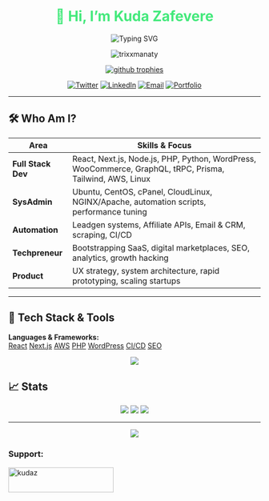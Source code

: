 <h1 align="center" style="color:#43e97b;">👋 Hi, I’m Kuda Zafevere</h1>
<p align="center">
  <img src="https://readme-typing-svg.demolab.com?font=Fira+Code&size=28&pause=1000&color=00fff5&width=500&lines=Full+Stack+Developer;Techpreneur+%26+SysAdmin;Building+Digital+Businesses;Insanely+Curious+About+Automation" alt="Typing SVG" />
</p>

<p align="center">
  <img src="https://komarev.com/ghpvc/?username=trixxmanaty&label=Profile%20views&color=43e97b&style=flat" alt="trixxmanaty" />
</p>

<p align="center">
  <a href="https://github.com/ryo-ma/github-profile-trophy">
    <img src="https://github-profile-trophy.vercel.app/?username=trixxmanaty&theme=algolia&margin-w=10" alt="github trophies" />
  </a>
</p>

<div align="center">
  <a href="https://x.com/trixxmanaty"><img src="https://img.shields.io/twitter/follow/trixxmanaty?logo=twitter&style=for-the-badge&color=1A1D23&labelColor=1A1D23" alt="Twitter" /></a>
  <a href="https://linkedin.com/in/kudakwashe-zafevere"><img src="https://img.shields.io/badge/LinkedIn-%231A1D23.svg?&style=for-the-badge&logo=linkedin&logoColor=43e97b" alt="LinkedIn" /></a>
  <a href="mailto:hello@ravensdale.co.za"><img src="https://img.shields.io/badge/Email-%231A1D23.svg?&style=for-the-badge&logo=gmail&logoColor=43e97b" alt="Email" /></a>
  <a href="https://www.ravensdale.co.za"><img src="https://img.shields.io/badge/Portfolio-%231A1D23.svg?&style=for-the-badge&logo=vercel&logoColor=43e97b" alt="Portfolio" /></a>
</div>

---
## 🛠️ Who Am I?

| Area             | Skills & Focus                                                                                      |
|------------------|----------------------------------------------------------------------------------------------------|
| **Full Stack Dev** | React, Next.js, Node.js, PHP, Python, WordPress, WooCommerce, GraphQL, tRPC, Prisma, Tailwind, AWS, Linux |
| **SysAdmin**     | Ubuntu, CentOS, cPanel, CloudLinux, NGINX/Apache, automation scripts, performance tuning                        |
| **Automation**   | Leadgen systems, Affiliate APIs, Email & CRM, scraping, CI/CD                                      |
| **Techpreneur**  | Bootstrapping SaaS, digital marketplaces, SEO, analytics, growth hacking                           |
| **Product**      | UX strategy, system architecture, rapid prototyping, scaling startups                              |

---

## 🧩 Tech Stack & Tools

**Languages & Frameworks:**  
[React](https://img.shields.io/badge/React-20232a?style=flat&logo=react&logoColor=43e97b)
[Next.js](https://img.shields.io/badge/Next.js-1a1d23?style=flat&logo=next.js&logoColor=43e97b)
[AWS](https://img.shields.io/badge/AWS-232F3E?style=flat&logo=amazon-aws&logoColor=43e97b)
[PHP](https://img.shields.io/badge/PHP-777BB4?style=flat&logo=php&logoColor=43e97b)
[WordPress](https://img.shields.io/badge/WordPress-23282d?style=flat&logo=wordpress&logoColor=43e97b)
[CI/CD](https://img.shields.io/badge/CI%2FCD-232F3E?style=flat&logo=github-actions&logoColor=43e97b)
[SEO](https://img.shields.io/badge/SEO-232F3E?style=flat&logo=google&logoColor=43e97b)

<div align="center">

<img src="https://skillicons.dev/icons?i=nextjs,react,nodejs,php,python,aws,wordpress,linux,docker,nginx,typescript,graphql,prisma,tailwind,figma,gcp,mysql,postgresql,mongodb,redis,git,html,css,bootstrap,jenkins,jquery,kubernetes,postman,selenium,swift,vercel,visualstudio,workers,xd"/>

</div>

## 📈 Stats

<p align="center">
  <img src="https://github-readme-stats.vercel.app/api?username=trixxmanaty&show_icons=true&theme=algolia&hide_border=true" />
  <img src="https://github-readme-streak-stats.herokuapp.com/?user=trixxmanaty&theme=algolia&hide_border=true" />
  <img src="https://github-readme-stats.vercel.app/api/top-langs/?username=trixxmanaty&layout=compact&theme=algolia&hide_border=true" />
</p>

---

<p align="center">
  <img src="https://capsule-render.vercel.app/api?type=rect&color=0e1217&height=80&section=footer&text=Built%20with%20passion%20and%20coffee%20☕️&fontColor=43e97b&fontSize=22" />
</p>

<h3 align="left">Support:</h3>
<p><a href="https://ko-fi.com/kudaz"> <img align="left" src="https://cdn.ko-fi.com/cdn/kofi3.png?v=3" height="50" width="210" alt="kudaz" /></a></p><br><br>
